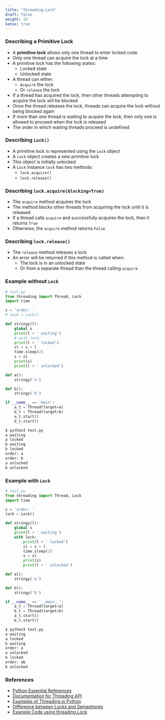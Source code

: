 ```yaml
---
title: "threading.Lock"
draft: false
weight: 18
katex: true
---
```


### Describing a Primitive Lock
- A **primitive lock** allows only one thread to enter locked code
- Only one thread can acquire the lock at a time
- A primitive lock has the following states:
	- Locked state
	- Unlocked state
- A thread can either:
	- `Acquire` the lock
	- Or `release` the lock
- If a thread has acquired the lock, then other threads attempting to acquire the lock will be blocked
- Once the thread releases the lock, threads can acquire the lock without being blocked again
- If more than one thread is waiting to acquire the lock, then only one is allowed to proceed when the lock is released
- The order in which waiting threads proceed is undefined

### Describing `Lock()`
- A primitive lock is represented using the `Lock` object
- A `Lock` object creates a new primitive lock
- This object is initially unlocked
- A `Lock` instance `lock` has two methods:
	- `lock.acquire()`
	- `lock.release()`

### Describing `lock.acquire(blocking=True)`
- The `acquire` method acquires the lock
- The method blocks other threads from acquiring the lock until it is released
- If a thread calls `acquire` and successfully acquires the lock, then it returns `True`
- Otherwise, the `acquire` method returns `False`

### Describing `lock.release()`
- The `release` method releases a lock
- An error will be returned if this method is called when:
	- The lock is in an unlocked state
	- Or from a separate thread than the thread calling `acquire`

### Example without `Lock`

```python
# test.py
from threading import Thread, Lock
import time

s = 'order: '
# lock = Lock()

def stringy(l):
    global s
    print(l + ' waiting')
    # with lock:
    print(l + ' locked')
    sl = s + l
    time.sleep(2)
    s = sl
    print(s)
    print(l + ' unlocked')

def a():
    stringy('a')

def b():
    stringy('b')

if __name__ == 'main':
    a_t = Thread(target=a)
    b_t = Thread(target=b)
    a_t.start()
    b_t.start()
```

```sh
$ python3 test.py
a waiting
a locked
b waiting
b locked
order: a
order: b
a unlocked
b unlocked
```

### Example with `Lock`

```python
# test.py
from threading import Thread, Lock
import time

s = 'order: '
lock = Lock()

def stringy(l):
    global s
    print(l + ' waiting')
    with lock:
        print(l + ' locked')
        sl = s + l
        time.sleep(2)
        s = sl
        print(s)
        print(l + ' unlocked')

def a():
    stringy('a')

def b():
    stringy('b')

if __name__ == '__main__':
    a_t = Thread(target=a)
    b_t = Thread(target=b)
    a_t.start()
    b_t.start()
```

```sh
$ python3 test.py
a waiting
a locked
b waiting
order: a
a unlocked
b locked
order: ab
b unlocked
```

### References
- [Python Essential References](http://index-of.co.uk/Python/Python%20Essential%20Reference,%20Fourth%20Edition.pdf)
- [Documentation for Threading API](https://docs.python.org/3/library/threading.html)
- [Examples of Threading in Python](https://realpython.com/intro-to-python-threading/)
- [Difference between Locks and Semaphores](https://stackoverflow.com/a/2332868/12777044)
- [Example Code using threading.Lock](https://stackoverflow.com/a/10525433/12777044)
